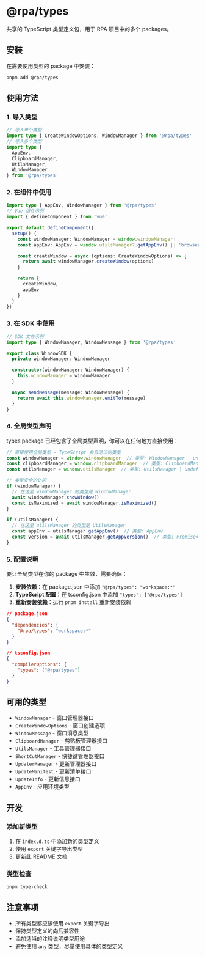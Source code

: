 # @rpa/types

共享的 TypeScript 类型定义包，用于 RPA 项目中的多个 packages。

## 安装

在需要使用类型的 package 中安装：

```bash
pnpm add @rpa/types
```

## 使用方法

### 1. 导入类型

```typescript
// 导入单个类型
import type { CreateWindowOptions, WindowManager } from '@rpa/types'
// 导入多个类型
import type {
  AppEnv,
  ClipboardManager,
  UtilsManager,
  WindowManager
} from '@rpa/types'
```

### 2. 在组件中使用

```typescript
import type { AppEnv, WindowManager } from '@rpa/types'
// Vue 组件示例
import { defineComponent } from 'vue'

export default defineComponent({
  setup() {
    const windowManager: WindowManager = window.windowManager!
    const appEnv: AppEnv = window.utilsManager?.getAppEnv() || 'browser'

    const createWindow = async (options: CreateWindowOptions) => {
      return await windowManager.createWindow(options)
    }

    return {
      createWindow,
      appEnv
    }
  }
})
```

### 3. 在 SDK 中使用

```typescript
// SDK 文件示例
import type { WindowManager, WindowMessage } from '@rpa/types'

export class WindowSDK {
  private windowManager: WindowManager

  constructor(windowManager: WindowManager) {
    this.windowManager = windowManager
  }

  async sendMessage(message: WindowMessage) {
    return await this.windowManager.emitTo(message)
  }
}
```

### 4. 全局类型声明

types package 已经包含了全局类型声明，你可以在任何地方直接使用：

```typescript
// 直接使用全局类型 - TypeScript 会自动识别类型
const windowManager = window.windowManager  // 类型: WindowManager | undefined
const clipboardManager = window.clipboardManager  // 类型: ClipboardManager | undefined
const utilsManager = window.utilsManager  // 类型: UtilsManager | undefined

// 类型安全的访问
if (windowManager) {
  // 在这里 windowManager 的类型是 WindowManager
  await windowManager.showWindow()
  const isMaximized = await windowManager.isMaximized()
}

if (utilsManager) {
  // 在这里 utilsManager 的类型是 UtilsManager
  const appEnv = utilsManager.getAppEnv()  // 类型: AppEnv
  const version = await utilsManager.getAppVersion()  // 类型: Promise<string>
}
```

### 5. 配置说明

要让全局类型在你的 package 中生效，需要确保：

1. **安装依赖**：在 package.json 中添加 `"@rpa/types": "workspace:*"`
2. **TypeScript 配置**：在 tsconfig.json 中添加 `"types": ["@rpa/types"]`
3. **重新安装依赖**：运行 `pnpm install` 重新安装依赖

```json
// package.json
{
  "dependencies": {
    "@rpa/types": "workspace:*"
  }
}

// tsconfig.json
{
  "compilerOptions": {
    "types": ["@rpa/types"]
  }
}
```

## 可用的类型

- `WindowManager` - 窗口管理器接口
- `CreateWindowOptions` - 窗口创建选项
- `WindowMessage` - 窗口消息类型
- `ClipboardManager` - 剪贴板管理器接口
- `UtilsManager` - 工具管理器接口
- `ShortCutManager` - 快捷键管理器接口
- `UpdaterManager` - 更新管理器接口
- `UpdateManifest` - 更新清单接口
- `UpdateInfo` - 更新信息接口
- `AppEnv` - 应用环境类型

## 开发

### 添加新类型

1. 在 `index.d.ts` 中添加新的类型定义
2. 使用 `export` 关键字导出类型
3. 更新此 README 文档

### 类型检查

```bash
pnpm type-check
```

## 注意事项

- 所有类型都应该使用 `export` 关键字导出
- 保持类型定义的向后兼容性
- 添加适当的注释说明类型用途
- 避免使用 `any` 类型，尽量使用具体的类型定义
